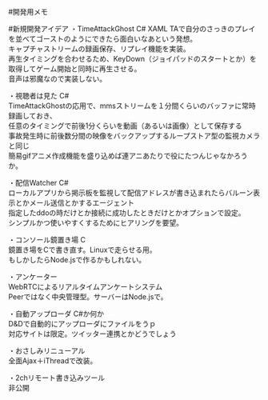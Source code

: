 #開発用メモ


#新規開発アイデア
・TimeAttackGhost C# XAML 
TAで自分のさっきのプレイを並べてゴーストのようにできたら面白いなあという発想。  
キャプチャストリームの録画保存、リプレイ機能を実装。  
再生タイミングを合わせるため、KeyDown（ジョイパッドのスタートとか）を取得してゲーム開始と同時に再生させる。  
音声は邪魔なので実装しない。  

・視聴者は見た C#  
TimeAttackGhostの応用で、mmsストリームを１分間くらいのバッファに常時録画しておき、  
任意のタイミングで前後1分くらいを動画（あるいは画像）として保存する  
事故発生時に前後数分間の映像をバックアップするループストア型の監視カメラと同じ  
簡易gifアニメ作成機能を盛り込めば連アニあたりで役にたつんじゃなかろうか。  

・配信Watcher C#  
ローカルアプリから掲示板を監視して配信アドレスが書き込まれたらバルーン表示とかメール送信とかするエージェント  
指定したddoの時だけとか接続に成功したときだけとかオプションで設定。  
シンプルかつ使いやすくするためにヒアリングを要望。  

・コンソール鏡置き場 C  
鏡置き場をCで書き直す。Linuxで走らせる用。  
もしかしたらNode.jsで作るかもしれない。  

・アンケーター  
WebRTCによるリアルタイムアンケートシステム  
Peerではなく中央管理型。サーバーはNode.jsで。 

・自動アップローダ C#か何か  
D&Dで自動的にアップローダにファイルをうｐ  
対応サイトは限定。ツイッター連携とかどうでしょう 

・おさしみリニューアル  
全面Ajax＋iThreadで改装。  

・2chリモート書き込みツール  
非公開
